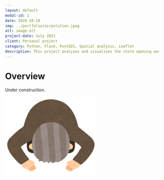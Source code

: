 ```yaml
---
layout: default
modal-id: 1
date: 2020-10-18
img: ../portfolio/airpolution.jpeg
alt: image-alt
project-date: July 2021
client: Personal project
category: Python, Flask, PostGIS, Spatial analysis, Leaflet
description: This project analyzes and visualizes the store opening and closure trend in Japan using Flask and PostGIS.  
---
```



# Overview

Under construction.


<img src="../img/underconstruction.png">
